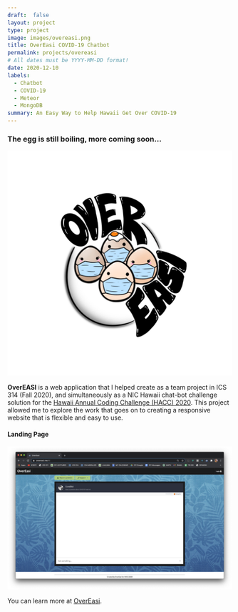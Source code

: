 ```yaml
---
draft:  false
layout: project
type: project
image: images/overeasi.png
title: OverEasi COVID-19 Chatbot
permalink: projects/overeasi
# All dates must be YYYY-MM-DD format!
date: 2020-12-10
labels:
  - Chatbot
  - COVID-19
  - Meteor
  - MongoDB
summary: An Easy Way to Help Hawaii Get Over COVID-19
---
```

### The egg is still boiling, more coming soon...

  <img class="ui centered medium circular image" src="../images/overeasi.png">

**OverEASI** is a web application that I helped create as a team project in ICS 314 (Fall 2020), and simultaneously as a NIC Hawaii chat-bot challenge solution for the [Hawaii Annual Coding Challenge (HACC) 2020](https://devpost.com/software/overeasi?ref_content=user-portfolio&ref_feature=in_progress). This project allowed me to explore the work that goes on to creating a responsive website that is flexible and easy to use.


#### Landing Page
  <img class="ui centered image" src="../images/landing.png">

You can learn more at <a href="https://overeasi.github.io/"><i class="large github icon"></i>OverEasi</a>.

